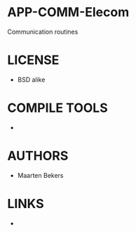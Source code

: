 APP-COMM-Elecom
===============

Communication routines

LICENSE
===============
* BSD alike

COMPILE TOOLS
===============
* 
 
AUTHORS
===============
* Maarten Bekers

LINKS
===============
* 


